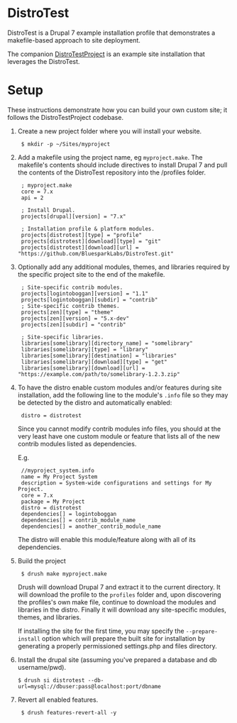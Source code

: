 DistroTest
==========

DistroTest is a Drupal 7 example installation profile that demonstrates a
makefile-based approach to site deployment.

The companion [DistroTestProject](https://github.com/BluesparkLabs/DistroTestProject)
is an example site installation that leverages the DistroTest.

Setup
=====

These instructions demonstrate how you can build your own custom site;
it follows the DistroTestProject codebase.

1. Create a new project folder where you will install your website.

        $ mkdir -p ~/Sites/myproject


2. Add a makefile using the project name, eg `myproject.make`. The makefile's
contents should include directives to install Drupal 7 and pull the contents of
the DistroTest repository into the /profiles folder.


        ; myproject.make
        core = 7.x
        api = 2
        
        ; Install Drupal.
        projects[drupal][version] = "7.x"
        
        ; Installation profile & platform modules.
        projects[distrotest][type] = "profile"
        projects[distrotest][download][type] = "git"
        projects[distrotest][download][url] = "https://github.com/BluesparkLabs/DistroTest.git"


3. Optionally add any additional modules, themes, and libraries required by
the specific project site to the end of the makefile.

        ; Site-specific contrib modules.
        projects[logintoboggan][version] = "1.1"
        projects[logintoboggan][subdir] = "contrib"
        ; Site-specific contrib themes.
        projects[zen][type] = "theme"
        projects[zen][version] = "5.x-dev"
        projects[zen][subdir] = "contrib"
        
        ; Site-specific libraries.
        libraries[somelibrary][directory_name] = "somelibrary"
        libraries[somelibrary][type] = "library"
        libraries[somelibrary][destination] = "libraries"
        libraries[somelibrary][download][type] = "get"
        libraries[somelibrary][download][url] = "https://example.com/path/to/somelibrary-1.2.3.zip"

4. To have the distro enable custom modules and/or features during site
installation, add the following line to the module's `.info` file so they may
be detected by the distro and automatically enabled:

        distro = distrotest

    Since you cannot modify contrib modules info files, you should at the very
    least have one custom module or feature that lists all of the new contrib
    modules listed as dependencies.

    E.g.

        //myproject_system.info
        name = My Project System
        description = System-wide configurations and settings for My Project.
        core = 7.x
        package = My Project
        distro = distrotest
        dependencies[] = logintoboggan
        dependencies[] = contrib_module_name
        dependencies[] = another_contrib_module_name

    The distro will enable this module/feature along with all of its dependencies.

5. Build the project

        $ drush make myproject.make


    Drush will download Drupal 7 and extract it to the current directory.
    It will download the profile to the `profiles` folder and, upon
    discovering the profiles's own make file, continue to download the
    modules and libraries in the distro. Finally it will download any 
    site-specific modules, themes, and libraries.
    
    If installing the site for the first time, you may specify the
    `--prepare-install` option which will prepare the built site for
    installation by generating a properly permissioned settings.php
    and files directory.
    
5.  Install the drupal site (assuming you've prepared a database and db username/pwd).

        $ drush si distrotest --db-url=mysql://dbuser:pass@localhost:port/dbname

6. Revert all enabled features.

        $ drush features-revert-all -y
